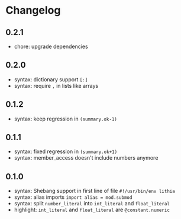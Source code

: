 # Changelog

## 0.2.1

- chore: upgrade dependencies

## 0.2.0

- syntax: dictionary support `[:]`
- syntax: require `,` in lists like arrays

## 0.1.2

- syntax: keep regression in `(summary.ok-1)`

## 0.1.1

- syntax: fixed regression in `(summary.ok+1)`
- syntax: member_access doesn't include numbers anymore

## 0.1.0

- syntax: Shebang support in first line of file `#!/usr/bin/env lithia`
- syntax: alias imports `import alias = mod.submod`
- syntax: split `number_literal` into `int_literal` and `float_literal`
- highlight: `int_literal` and `float_literal` are `@constant.numeric`
